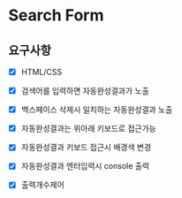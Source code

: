 # Search Form

## 요구사항

- [x] HTML/CSS
- [x] 검색어를 입력하면 자동완성결과가 노출
- [x] 백스페이스 삭제시 일치하는 자동완성결과 노출
- [x] 자동완성결과는 위아래 키보드로 접근가능
- [x] 자동완성결과 키보드 접근시 배경색 변경
- [x] 자동완성결과 엔터입력시 console 출력
- [x] 출력개수제어


